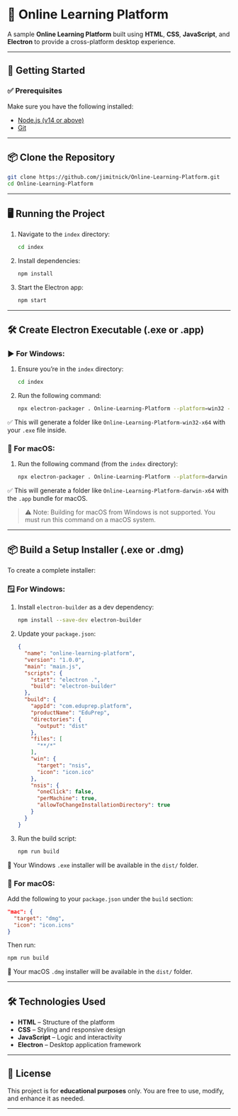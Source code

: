 # 🧠 Online Learning Platform

A sample **Online Learning Platform** built using **HTML**, **CSS**, **JavaScript**, and **Electron** to provide a cross-platform desktop experience.

---

## 🚀 Getting Started

### ✅ Prerequisites

Make sure you have the following installed:

- [Node.js (v14 or above)](https://nodejs.org/)
- [Git](https://git-scm.com/)

---

## 📦 Clone the Repository

```bash
git clone https://github.com/jimitnick/Online-Learning-Platform.git
cd Online-Learning-Platform
```

---

## 🖥️ Running the Project

1. Navigate to the `index` directory:

   ```bash
   cd index
   ```

2. Install dependencies:

   ```bash
   npm install
   ```

3. Start the Electron app:

   ```bash
   npm start
   ```

---

## 🛠️ Create Electron Executable (.exe or .app)

### ▶️ For Windows:

1. Ensure you’re in the `index` directory:

   ```bash
   cd index
   ```

2. Run the following command:

   ```bash
   npx electron-packager . Online-Learning-Platform --platform=win32 --arch=x64 --icon=icon.ico --overwrite
   ```

✅ This will generate a folder like `Online-Learning-Platform-win32-x64` with your `.exe` file inside.

### 🍏 For macOS:

1. Run the following command (from the `index` directory):

   ```bash
   npx electron-packager . Online-Learning-Platform --platform=darwin --arch=x64 --icon=icon.icns --overwrite
   ```

✅ This will generate a folder like `Online-Learning-Platform-darwin-x64` with the `.app` bundle for macOS.

> ⚠️ Note: Building for macOS from Windows is not supported. You must run this command on a macOS system.

---

## 📦 Build a Setup Installer (.exe or .dmg)

To create a complete installer:

### 🪟 For Windows:

1. Install `electron-builder` as a dev dependency:

   ```bash
   npm install --save-dev electron-builder
   ```

2. Update your `package.json`:

   ```json
   {
     "name": "online-learning-platform",
     "version": "1.0.0",
     "main": "main.js",
     "scripts": {
       "start": "electron .",
       "build": "electron-builder"
     },
     "build": {
       "appId": "com.eduprep.platform",
       "productName": "EduPrep",
       "directories": {
         "output": "dist"
       },
       "files": [
         "**/*"
       ],
       "win": {
         "target": "nsis",
         "icon": "icon.ico"
       },
       "nsis": {
         "oneClick": false,
         "perMachine": true,
         "allowToChangeInstallationDirectory": true
       }
     }
   }
   ```

3. Run the build script:

   ```bash
   npm run build
   ```

📁 Your Windows `.exe` installer will be available in the `dist/` folder.

### 🍏 For macOS:

Add the following to your `package.json` under the `build` section:

```json
"mac": {
  "target": "dmg",
  "icon": "icon.icns"
}
```

Then run:

```bash
npm run build
```

📁 Your macOS `.dmg` installer will be available in the `dist/` folder.

---

## 🛠️ Technologies Used

- **HTML** – Structure of the platform
- **CSS** – Styling and responsive design
- **JavaScript** – Logic and interactivity
- **Electron** – Desktop application framework

---

## 📄 License

This project is for **educational purposes** only. You are free to use, modify, and enhance it as needed.

---

